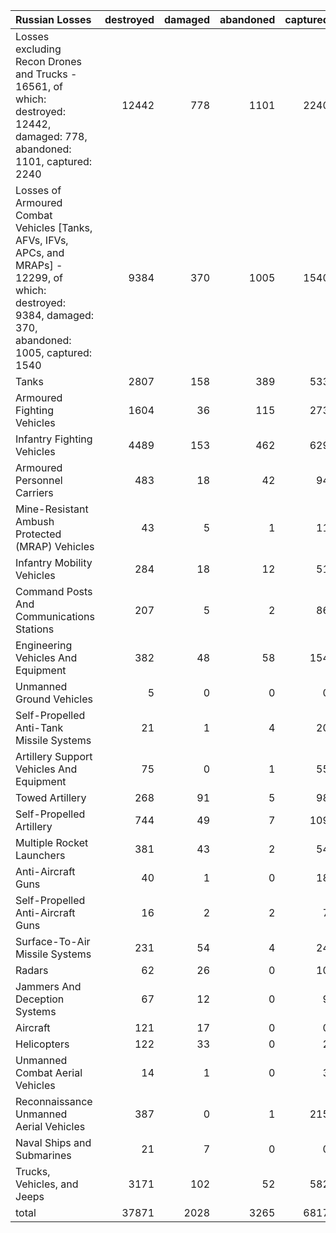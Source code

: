 | Russian Losses                                                                                                                                            |   destroyed |   damaged |   abandoned |   captured |   total |
|:----------------------------------------------------------------------------------------------------------------------------------------------------------|------------:|----------:|------------:|-----------:|--------:|
| Losses excluding Recon Drones and Trucks - 16561, of which: destroyed: 12442, damaged: 778, abandoned: 1101, captured: 2240                               |       12442 |       778 |        1101 |       2240 |   16561 |
| Losses of Armoured Combat Vehicles [Tanks, AFVs, IFVs, APCs, and MRAPs] - 12299, of which: destroyed: 9384, damaged: 370, abandoned: 1005, captured: 1540 |        9384 |       370 |        1005 |       1540 |   12299 |
| Tanks                                                                                                                                                     |        2807 |       158 |         389 |        533 |    3887 |
| Armoured Fighting Vehicles                                                                                                                                |        1604 |        36 |         115 |        273 |    2028 |
| Infantry Fighting Vehicles                                                                                                                                |        4489 |       153 |         462 |        629 |    5733 |
| Armoured Personnel Carriers                                                                                                                               |         483 |        18 |          42 |         94 |     637 |
| Mine-Resistant Ambush Protected  (MRAP) Vehicles                                                                                                          |          43 |         5 |           1 |         11 |      60 |
| Infantry Mobility Vehicles                                                                                                                                |         284 |        18 |          12 |         51 |     365 |
| Command Posts And Communications Stations                                                                                                                 |         207 |         5 |           2 |         86 |     300 |
| Engineering Vehicles And Equipment                                                                                                                        |         382 |        48 |          58 |        154 |     642 |
| Unmanned Ground Vehicles                                                                                                                                  |           5 |         0 |           0 |          0 |       5 |
| Self-Propelled Anti-Tank Missile Systems                                                                                                                  |          21 |         1 |           4 |         20 |      46 |
| Artillery Support Vehicles And Equipment                                                                                                                  |          75 |         0 |           1 |         55 |     131 |
| Towed Artillery                                                                                                                                           |         268 |        91 |           5 |         98 |     462 |
| Self-Propelled Artillery                                                                                                                                  |         744 |        49 |           7 |        109 |     909 |
| Multiple Rocket Launchers                                                                                                                                 |         381 |        43 |           2 |         54 |     480 |
| Anti-Aircraft Guns                                                                                                                                        |          40 |         1 |           0 |         18 |      59 |
| Self-Propelled Anti-Aircraft Guns                                                                                                                         |          16 |         2 |           2 |          7 |      27 |
| Surface-To-Air Missile Systems                                                                                                                            |         231 |        54 |           4 |         24 |     313 |
| Radars                                                                                                                                                    |          62 |        26 |           0 |         10 |      98 |
| Jammers And Deception Systems                                                                                                                             |          67 |        12 |           0 |          9 |      88 |
| Aircraft                                                                                                                                                  |         121 |        17 |           0 |          0 |     138 |
| Helicopters                                                                                                                                               |         122 |        33 |           0 |          2 |     157 |
| Unmanned Combat Aerial Vehicles                                                                                                                           |          14 |         1 |           0 |          3 |      18 |
| Reconnaissance Unmanned Aerial Vehicles                                                                                                                   |         387 |         0 |           1 |        215 |     603 |
| Naval Ships and Submarines                                                                                                                                |          21 |         7 |           0 |          0 |      28 |
| Trucks, Vehicles, and Jeeps                                                                                                                               |        3171 |       102 |          52 |        582 |    3907 |
| total                                                                                                                                                     |       37871 |      2028 |        3265 |       6817 |   49981 |